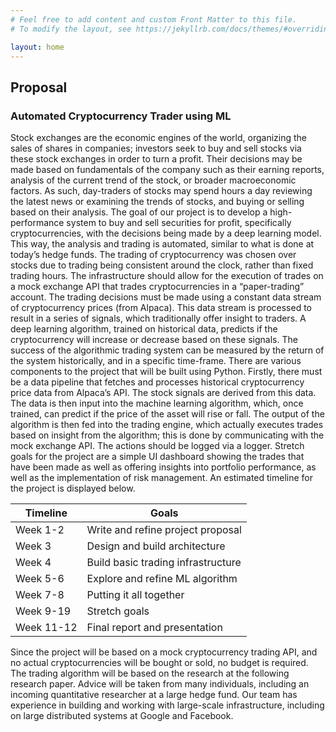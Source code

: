 ```yaml
---
# Feel free to add content and custom Front Matter to this file.
# To modify the layout, see https://jekyllrb.com/docs/themes/#overriding-theme-defaults

layout: home
---
```

## Proposal
### Automated Cryptocurrency Trader using ML

Stock exchanges are the economic engines of the world, organizing the sales of shares in companies; investors seek to buy and sell stocks via these stock exchanges in order to turn a profit. Their decisions may be made based on fundamentals of the company such as their earning reports, analysis of the current trend of the stock, or broader macroeconomic factors. As such, day-traders of stocks may spend hours a day reviewing the latest news or examining the trends of stocks, and buying or selling based on their analysis.
The goal of our project is to develop a high-performance system to buy and sell securities for profit, specifically cryptocurrencies, with the decisions being made by a deep learning model. This way, the analysis and trading is automated, similar to what is done at today’s hedge funds. The trading of cryptocurrency was chosen over stocks due to trading being consistent around the clock, rather than fixed trading hours. 
The infrastructure should allow for the execution of trades on a mock exchange API that trades cryptocurrencies in a “paper-trading” account. The trading decisions must be made using a constant data stream of cryptocurrency prices (from Alpaca). This data stream is processed to result in a series of signals, which traditionally offer insight to traders. A deep learning algorithm, trained on historical data, predicts if the cryptocurrency will increase or decrease based on these signals. The success of the algorithmic trading system can be measured by the return of the system historically, and in a specific time-frame. 
There are various components to the project that will be built using Python. Firstly, there must be a data pipeline that fetches and processes historical cryptocurrency price data from Alpaca’s API. The stock signals are derived from this data. The data is then input into the machine learning algorithm, which, once trained, can predict if the price of the asset will rise or fall. The output of the algorithm is then fed into the trading engine, which actually executes trades based on insight from the algorithm; this is done by communicating with the mock exchange API. The actions should be logged via a logger. Stretch goals for the project are a simple UI dashboard showing the trades that have been made as well as offering insights into portfolio performance, as well as the implementation of risk management. An estimated timeline for the project is displayed below.

| Timeline   | Goals                              |
|------------|------------------------------------|
| Week 1-2   |  Write and refine project proposal |
| Week 3     |    Design and build architecture   |
| Week 4     | Build basic trading infrastructure |
| Week 5-6   |   Explore and refine ML algorithm  |
| Week 7-8   | Putting it all together            |
| Week 9-19  |            Stretch goals           |
| Week 11-12 |    Final report and presentation   |

Since the project will be based on a mock cryptocurrency trading API, and no actual cryptocurrencies will be bought or sold, no budget is required. The trading algorithm will be based on the research at the following research paper. Advice will be taken from many individuals, including an incoming quantitative researcher at a large hedge fund. Our team has experience in building and working with large-scale infrastructure, including on large distributed systems at Google and Facebook.